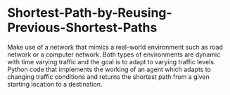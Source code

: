 # Shortest-Path-by-Reusing-Previous-Shortest-Paths

Make use of a network that mimics a real-world environment such as road network or a computer network. Both types of environments are dynamic with time varying traffic and the goal is to adapt to varying traffic levels. Python code that implements the working of an agent which adapts to changing traffic conditions and returns the shortest path from a given starting location to a destination.
